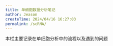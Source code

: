 ```yaml
---
title: 单细胞数据分析笔记
author: Jeason
createTime: 2024/04/16 16:27:03
permalink: /scRNA/
---
```

本栏主要记录在单细胞分析中的流程以及遇到的问题
